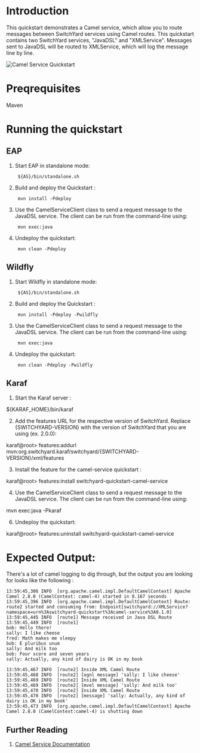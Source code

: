 Introduction
============
This quickstart demonstrates a Camel service, which allow you to route messages between SwitchYard 
services using Camel routes.    This quickstart contains two SwitchYard services, "JavaDSL" and 
"XMLService".   Messages sent to JavaDSL will be routed to XMLService, which will log the message
line by line.

![Camel Service Quickstart](https://github.com/jboss-switchyard/quickstarts/raw/master/camel-service/camel-service.jpg)

Preqrequisites 
==============
Maven

Running the quickstart
======================


EAP
----------
1. Start EAP in standalone mode:

        ${AS}/bin/standalone.sh

2. Build and deploy the Quickstart :

        mvn install -Pdeploy

3. Use the CamelServiceClient class to send a request message to the JavaDSL service.  The client can be
   run from the command-line using:

        mvn exec:java

4. Undeploy the quickstart:

        mvn clean -Pdeploy


Wildfly
----------
1. Start Wildfly in standalone mode:

        ${AS}/bin/standalone.sh

2. Build and deploy the Quickstart :

        mvn install -Pdeploy -Pwildfly

3. Use the CamelServiceClient class to send a request message to the JavaDSL service.  The client can be
run from the command-line using:

        mvn exec:java

4. Undeploy the quickstart:

        mvn clean -Pdeploy -Pwildfly


Karaf
----------
1. Start the Karaf server :

${KARAF_HOME}/bin/karaf

2. Add the features URL for the respective version of SwitchYard.   Replace {SWITCHYARD-VERSION}
with the version of SwitchYard that you are using (ex. 2.0.0): 

karaf@root> features:addurl mvn:org.switchyard.karaf/switchyard/{SWITCHYARD-VERSION}/xml/features

3. Install the feature for the camel-service quickstart :

karaf@root> features:install switchyard-quickstart-camel-service

4. Use the CamelServiceClient class to send a request message to the JavaDSL service.  The client can be
run from the command-line using:

mvn exec:java -Pkaraf

6. Undeploy the quickstart:

karaf@root> features:uninstall switchyard-quickstart-camel-service



Expected Output:
================
There's a lot of camel logging to dig through, but the output you are looking
for looks like the following :

```
13:59:45,306 INFO  [org.apache.camel.impl.DefaultCamelContext] Apache Camel 2.8.0 (CamelContext: camel-4) started in 0.167 seconds  
13:59:45,396 INFO  [org.apache.camel.impl.DefaultCamelContext] Route: route2 started and consuming from: Endpoint[switchyard://XMLService?namespace=urn%3Aswitchyard-quickstart%3Acamel-service%3A0.1.0]  
13:59:45,445 INFO  [route1] Message received in Java DSL Route  
13:59:45,449 INFO  [route1]   
bob: Hello there!
sally: I like cheese
fred: Math makes me sleepy
bob: E pluribus unum
sally: And milk too
bob: Four score and seven years
sally: Actually, any kind of dairy is OK in my book
```
  
```
13:59:45,467 INFO  [route2] Inside XML Camel Route
13:59:45,468 INFO  [route2] [ognl message] 'sally: I like cheese'
13:59:45,469 INFO  [route2] Inside XML Camel Route
13:59:45,469 INFO  [route2] [mvel message] 'sally: And milk too'
13:59:45,470 INFO  [route2] Inside XML Camel Route
13:59:45,470 INFO  [route2] [message] 'sally: Actually, any kind of dairy is OK in my book'
13:59:45,473 INFO  [org.apache.camel.impl.DefaultCamelContext] Apache Camel 2.8.0 (CamelContext:camel-4) is shutting down
```


## Further Reading

1. [Camel Service Documentation](https://docs.jboss.org/author/display/SWITCHYARD/Camel)

